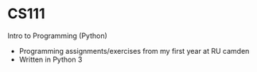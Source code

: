 # CS111
Intro to Programming (Python)
- Programming assignments/exercises from my first year at RU camden
- Written in Python 3
